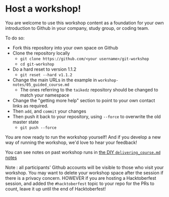 # Host a workshop!

You are welcome to use this workshop content as a foundation for your own introduction to Github in your company, study group, or coding team.

To do so:

* Fork this repository into your own space on Github
* Clone the repository locally
    * `git clone https://github.com/<your username>/git-workshop`
    * `cd git-workshop`
* Do a hard reset to version 1.1.2
    * `git reset --hard v1.1.2`
* Change the main URLs in the example in `workshop-notes/05_guided_course.md`
    * The ones referring to the `taikedz` repository should be changed to match your namespace
* Change the "getting more help" section to point to your own contact links as required.
* Then `add`, and `commit` your changes
* Then push it back to your repository, using `--force` to overwrite the old master state
    * `git push --force`

You are now ready to run the workshop yourself! And if you develop a new way of running the workshop, we'd love to hear your feedback!

You can see notes on past workshop runs in [the DIY `delivering_course.md` notes](DIY/delivering_course.md)

Note : all participants' Github accounts will be visible to those who visit your workshop. You may want to delete your workshop space after the session if there is a privacy concern. HOWEVER if you are hosting a Hacktoberfest session, and added the `#hacktoberfest` topic to your repo for the PRs to count, leave it up until the end of Hacktoberfest!
